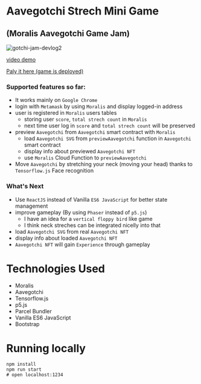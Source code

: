 # Aavegotchi Strech Mini Game 
## (Moralis Aavegotchi Game Jam)

![gotchi-jam-devlog2](https://user-images.githubusercontent.com/86926500/132110272-a570f63c-3a8d-4161-b474-7e1e7043d8d2.gif)

[video demo](https://www.youtube.com/watch?v=WJXl-rI7pyA)

[Paly it here (game is deployed)](https://coderdidit.com/aavegotchi-strech)

### Supported features so far:
- It works mainly on `Google Chrome`
- login with `Metamask` by using `Moralis` and display logged-in address
- user is registered in `Moralis` users tables
    - storing user `score`, `total strech count` in `Moralis`
    - next time user log in `score` and `total strech count` will be preserved
- preview `Aavegotchi` from `Aavegotchi` smart contract with `Moralis`
    - load `Aavegotchi SVG` from `previewAavegotchi` function in `Aavegotchi` smart contract
    - display info about previewed `Aavegotchi NFT`
    - use `Moralis` Cloud Function to `previewAavegotchi`
- Move `Aavegotchi` by stretching your neck (moving your head) thanks to `Tensorflow.js` Face recognition

### What's Next
- Use `ReactJS` instead of Vanilla `ES6 JavaScript` for better state management
- improve gameplay (By using `Phaser` instead of `p5.js`)
    - I have an idea for a `vertical floppy bird` like game
    - I think neck streches can be integrated nicelly into that
- load `Aavegotchi SVG` from real `Aavegotchi NFT`
- display info about loaded `Aavegotchi NFT`
- `Aavegotchi NFT` will gain `Experience` through gameplay

# Technologies Used
- Moralis
- Aavegotchi
- Tensorflow.js
- p5.js
- Parcel Bundler
- Vanilla ES6 JavaScript
- Bootstrap

# Running locally

```shel
npm install
npm run start
# open localhost:1234
```
